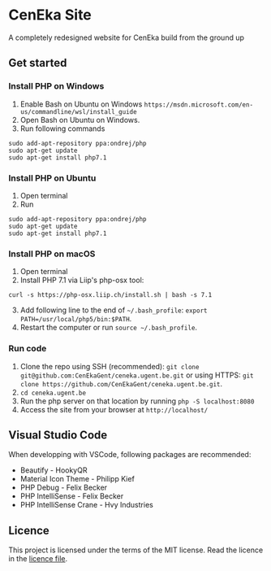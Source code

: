 # CenEka Site

A completely redesigned website for CenEka build from the ground up

## Get started

### Install PHP on Windows
1. Enable Bash on Ubuntu on Windows `https://msdn.microsoft.com/en-us/commandline/wsl/install_guide`
2. Open Bash on Ubuntu on Windows.
3. Run following commands
```
sudo add-apt-repository ppa:ondrej/php
sudo apt-get update
sudo apt-get install php7.1
```

### Install PHP on Ubuntu
1. Open terminal
2. Run
```
sudo add-apt-repository ppa:ondrej/php
sudo apt-get update
sudo apt-get install php7.1
```

### Install PHP on macOS
1. Open terminal
2. Install PHP 7.1 via Liip's php-osx tool:
```
curl -s https://php-osx.liip.ch/install.sh | bash -s 7.1
```
3. Add following line to the end of `~/.bash_profile`: `export PATH=/usr/local/php5/bin:$PATH`.
4. Restart the computer or run `source ~/.bash_profile`.

### Run code
1. Clone the repo using SSH (recommended): `git clone git@github.com:CenEkaGent/ceneka.ugent.be.git` or using HTTPS: `git clone https://github.com/CenEkaGent/ceneka.ugent.be.git`.
2. `cd ceneka.ugent.be`
3. Run the php server on that location by running `php -S localhost:8080`
4. Access the site from your browser at `http://localhost/`

## Visual Studio Code
When developping with VSCode, following packages are recommended:
- Beautify - HookyQR
- Material Icon Theme - Philipp Kief
- PHP Debug - Felix Becker
- PHP IntelliSense - Felix Becker
- PHP IntelliSense Crane - Hvy Industries

## Licence
This project is licensed under the terms of the MIT license. Read the licence in the [licence file](LICENSE.md).
